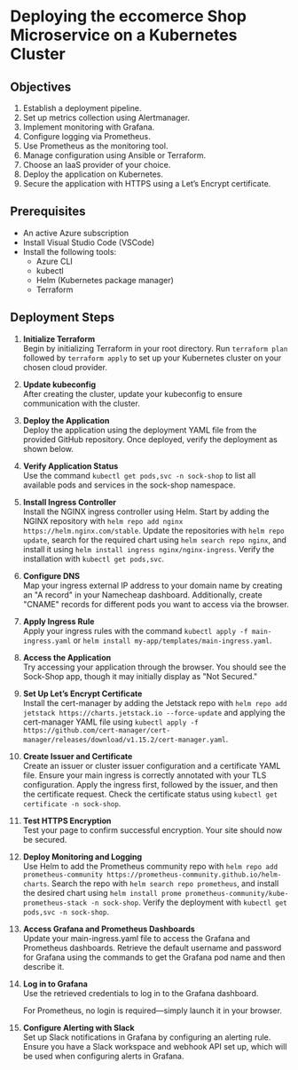 # Deploying the eccomerce Shop Microservice on a Kubernetes Cluster

## Objectives

1. Establish a deployment pipeline.
2. Set up metrics collection using Alertmanager.
3. Implement monitoring with Grafana.
4. Configure logging via Prometheus.
5. Use Prometheus as the monitoring tool.
6. Manage configuration using Ansible or Terraform.
7. Choose an IaaS provider of your choice.
8. Deploy the application on Kubernetes.
9. Secure the application with HTTPS using a Let’s Encrypt certificate.

## Prerequisites

- An active Azure subscription
- Install Visual Studio Code (VSCode)
- Install the following tools:
  - Azure CLI
  - kubectl
  - Helm (Kubernetes package manager)
  - Terraform

## Deployment Steps

1. **Initialize Terraform**  
   Begin by initializing Terraform in your root directory. Run `terraform plan` followed by `terraform apply` to set up your Kubernetes cluster on your chosen cloud provider.

   <!-- ![terraform](<img/terraform apply.png>) -->

2. **Update kubeconfig**  
   After creating the cluster, update your kubeconfig to ensure communication with the cluster.

   <!-- ![update kubeconfig](<img/update your kube config.png>) -->

3. **Deploy the Application**  
   Deploy the application using the deployment YAML file from the provided GitHub repository. Once deployed, verify the deployment as shown below.

   <!-- ![micro-app-deployment](<img/deploy your micro.png>) -->

4. **Verify Application Status**  
   Use the command `kubectl get pods,svc -n sock-shop` to list all available pods and services in the sock-shop namespace.

   <!-- ![check your deployment](<img/check your deploy.png>) -->

5. **Install Ingress Controller**  
   Install the NGINX ingress controller using Helm. Start by adding the NGINX repository with `helm repo add nginx https://helm.nginx.com/stable`. Update the repositories with `helm repo update`, search for the required chart using `helm search repo nginx`, and install it using `helm install ingress nginx/nginx-ingress`. Verify the installation with `kubectl get pods,svc`.

   <!-- ![check ingress](<img/confirm ingress.png>) -->

6. **Configure DNS**  
   Map your ingress external IP address to your domain name by creating an "A record" in your Namecheap dashboard. Additionally, create "CNAME" records for different pods you want to access via the browser.

   <!-- ![namecheap](<img/namecheap records.png>) -->

7. **Apply Ingress Rule**  
   Apply your ingress rules with the command `kubectl apply -f main-ingress.yaml` or `helm install my-app/templates/main-ingress.yaml`.

   <!-- ![apply ingress](<img/apply your ingress.png>) -->

8. **Access the Application**  
   Try accessing your application through the browser. You should see the Sock-Shop app, though it may initially display as "Not Secured."

   <!-- ![app without encryption](<img/front-end without encryption.png>) -->

9. **Set Up Let’s Encrypt Certificate**  
   Install the cert-manager by adding the Jetstack repo with `helm repo add jetstack https://charts.jetstack.io --force-update` and applying the cert-manager YAML file using `kubectl apply -f https://github.com/cert-manager/cert-manager/releases/download/v1.15.2/cert-manager.yaml`.

   <!-- ![create cert manager](<img/create cert manager.png>) -->

10. **Create Issuer and Certificate**  
    Create an issuer or cluster issuer configuration and a certificate YAML file. Ensure your main ingress is correctly annotated with your TLS configuration. Apply the ingress first, followed by the issuer, and then the certificate request. Check the certificate status using `kubectl get certificate -n sock-shop`.

    <!-- ![apply for cert](<img/apply for cert.png>) -->
    <!-- ![cert issued](<img/certificate issued successfully.png>) -->

11. **Test HTTPS Encryption**  
    Test your page to confirm successful encryption. Your site should now be secured.

    <!-- ![https enabled](<img/https enabled.png>) -->

12. **Deploy Monitoring and Logging**  
    Use Helm to add the Prometheus community repo with `helm repo add prometheus-community https://prometheus-community.github.io/helm-charts`. Search the repo with `helm search repo prometheus`, and install the desired chart using `helm install prome prometheus-community/kube-prometheus-stack -n sock-shop`. Verify the deployment with `kubectl get pods,svc -n sock-shop`.

    <!-- ![prometheus installed](<img/prometheus installed.png>) -->
    <!-- ![prometheus in sock-shop namespace](<img/prometheus in sock-shop namespace.png>) -->

13. **Access Grafana and Prometheus Dashboards**  
    Update your main-ingress.yaml file to access the Grafana and Prometheus dashboards. Retrieve the default username and password for Grafana using the commands to get the Grafana pod name and then describe it.

    <!-- ![grafana-ingress](<img/apply ingress for grafana.png>) -->
    <!-- ![grafana-pass](<img/to get grafana user and pass.png>) -->

14. **Log in to Grafana**  
    Use the retrieved credentials to log in to the Grafana dashboard.

    <!-- ![grafana-dashboard](<img/grafana dashboard.png>) -->

    For Prometheus, no login is required—simply launch it in your browser.

    <!-- ![prometheus](<img/prometheus dashboard.png>) -->

15. **Configure Alerting with Slack**  
    Set up Slack notifications in Grafana by configuring an alerting rule. Ensure you have a Slack workspace and webhook API set up, which will be used when configuring alerts in Grafana.

    <!-- ![slack-notification](img/slack-notification.png) -->
